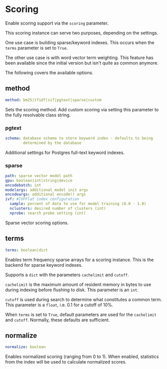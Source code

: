 # Scoring

Enable scoring support via the `scoring` parameter.

This scoring instance can serve two purposes, depending on the settings.

One use case is building sparse/keyword indexes. This occurs when the `terms` parameter is set to `True`.

The other use case is with word vector term weighting. This feature has been available since the initial version but isn't quite as common anymore.

The following covers the available options.

## method
```yaml
method: bm25|tfidf|sif|pgtext|sparse|custom
```

Sets the scoring method. Add custom scoring via setting this parameter to the fully resolvable class string.

### pgtext
```yaml
schema: database schema to store keyword index - defaults to being
        determined by the database
```

Additional settings for Postgres full-text keyword indexes.

### sparse
```yaml
path: sparse vector model path
gpu: boolean|int|string|device
encodebatch: int
modelargs: additional model init args
encodeargs: additional encode() args
ivf: #IVFFlat index configuration
  sample: percent of data to use for model training (0.0 - 1.0)
  nclusters: desired number of clusters (int)
  nprobe: search probe setting (int)
```

Sparse vector scoring options.

## terms
```yaml
terms: boolean|dict
```

Enables term frequency sparse arrays for a scoring instance. This is the backend for sparse keyword indexes.

Supports a `dict` with the parameters `cachelimit` and `cutoff`.

`cachelimit` is the maximum amount of resident memory in bytes to use during indexing before flushing to disk. This parameter is an `int`.

`cutoff` is used during search to determine what constitutes a common term. This parameter is a `float`, i.e. 0.1 for a cutoff of 10%.

When `terms` is set to `True`, default parameters are used for the `cachelimit` and `cutoff`. Normally, these defaults are sufficient.

## normalize
```yaml
normalize: boolean
```

Enables normalized scoring (ranging from 0 to 1). When enabled, statistics from the index will be used to calculate normalized scores.

